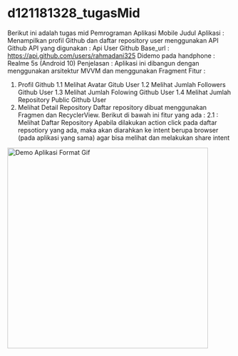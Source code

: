 # d121181328_tugasMid
Berikut ini adalah tugas mid Pemrograman Aplikasi Mobile
Judul Aplikasi : Menampilkan profil Github dan daftar repository user menggunakan API Github
API yang digunakan : Api User Github
Base_url : https://api.github.com/users/rahmadani325
Didemo pada handphone : Realme 5s (Android 10)
Penjelasan : Aplikasi ini dibangun dengan menggunakan arsitektur MVVM dan menggunakan Fragment
Fitur :
1. Profil Github
  1.1 Melihat Avatar Gitub User
  1.2 Melihat Jumlah Followers Github User
  1.3 Melihat Jumlah Folowing Github User
  1.4 Melihat Jumlah Repository Public Github User
2. Melihat Detail Repository
  Daftar repository dibuat menggunakan Fragmen dan RecyclerView. Berikut di bawah ini fitur yang ada :
  2.1 : Melihat Daftar Repository
    Apabila dilakukan action click pada daftar repsotiory yang ada, maka akan diarahkan ke intent berupa browser (pada aplikasi yang sama) agar bisa melihat dan melakukan share intent

<img src="https://github.com/rahmadani325/d121181328_tugasMid/blob/master/demo.gif" alt="Demo Aplikasi Format Gif" height="450px;">
